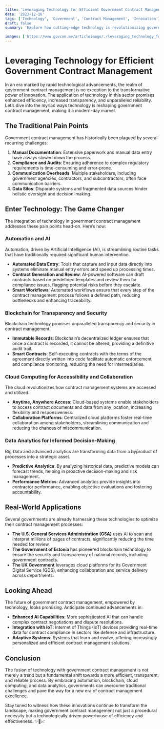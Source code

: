 ```yaml
---
title: 'Leveraging Technology for Efficient Government Contract Management'
date: '2023-12-16'
tags: ['Technology', 'Government', 'Contract Management', 'Innovation']
draft: false
summary: 'Explore how cutting-edge technology is revolutionizing government contract management, making processes more efficient, transparent, and reliable.'

images: ['https://www.govcon.me/articleimage/./leveraging_technology_for_efficient_government_contract_management.webp']
---
```


# Leveraging Technology for Efficient Government Contract Management

In an era marked by rapid technological advancements, the realm of government contract management is no exception to the transformative power of innovation. The application of technology in this sector promises enhanced efficiency, increased transparency, and unparalleled reliability. Let’s dive into the myriad ways technology is reshaping government contract management, making it a modern-day marvel.

## The Traditional Pain Points

Government contract management has historically been plagued by several recurring challenges:

1. **Manual Documentation**: Extensive paperwork and manual data entry have always slowed down the process.
2. **Compliance and Audits**: Ensuring adherence to complex regulatory requirements is time-consuming and error-prone.
3. **Communication Overheads**: Multiple stakeholders, including government agencies, contractors, and subcontractors, often face communication barriers.
4. **Data Silos**: Disparate systems and fragmented data sources hinder holistic oversight and decision-making.

## Enter Technology: The Game Changer

The integration of technology in government contract management addresses these pain points head-on. Here’s how:

### Automation and AI

Automation, driven by Artificial Intelligence (AI), is streamlining routine tasks that have traditionally required significant human intervention.

- **Automated Data Entry**: Tools that capture and input data directly into systems eliminate manual entry errors and speed up processing times.
- **Contract Generation and Review**: AI-powered software can draft contracts based on predefined templates and review them for compliance issues, flagging potential risks before they escalate.
- **Smart Workflows**: Automated workflows ensure that every step of the contract management process follows a defined path, reducing bottlenecks and enhancing traceability.

### Blockchain for Transparency and Security

Blockchain technology promises unparalleled transparency and security in contract management.

- **Immutable Records**: Blockchain’s decentralized ledger ensures that once a contract is recorded, it cannot be altered, providing a definitive audit trail.
- **Smart Contracts**: Self-executing contracts with the terms of the agreement directly written into code facilitate automatic enforcement and compliance monitoring, reducing the need for intermediaries.

### Cloud Computing for Accessibility and Collaboration

The cloud revolutionizes how contract management systems are accessed and utilized.

- **Anytime, Anywhere Access**: Cloud-based systems enable stakeholders to access contract documents and data from any location, increasing flexibility and responsiveness.
- **Collaboration Platforms**: Centralized cloud platforms foster real-time collaboration among stakeholders, streamlining communication and reducing the chances of miscommunication.

### Data Analytics for Informed Decision-Making

Big Data and advanced analytics are transforming data from a byproduct of processes into a strategic asset.

- **Predictive Analytics**: By analyzing historical data, predictive models can forecast trends, helping in proactive decision-making and risk management.
- **Performance Metrics**: Advanced analytics provide insights into contractor performance, enabling objective evaluations and fostering accountability.

## Real-World Applications

Several governments are already harnessing these technologies to optimize their contract management processes:

- **The U.S. General Services Administration (GSA)** uses AI to scan and interpret millions of pages of contracts, significantly reducing the time needed for review.
- **The Government of Estonia** has pioneered blockchain technology to ensure the security and transparency of national records, including government contracts.
- **The UK Government** leverages cloud platforms for its Government Digital Service (GDS), enhancing collaboration and service delivery across departments.

## Looking Ahead

The future of government contract management, empowered by technology, looks promising. Anticipate continued advancements in:

- **Enhanced AI Capabilities**: More sophisticated AI that can handle complex contract negotiations and dispute resolutions.
- **Integration with IoT**: Internet of Things (IoT) devices providing real-time data for contract compliance in sectors like defense and infrastructure.
- **Adaptive Systems**: Systems that learn and evolve, offering increasingly personalized and efficient contract management solutions.

## Conclusion

The fusion of technology with government contract management is not merely a trend but a fundamental shift towards a more efficient, transparent, and reliable process. By embracing automation, blockchain, cloud computing, and data analytics, governments can overcome traditional challenges and pave the way for a new era of contract management excellence.

Stay tuned to witness how these innovations continue to transform the landscape, making government contract management not just a procedural necessity but a technologically driven powerhouse of efficiency and effectiveness. ✨🔧📈